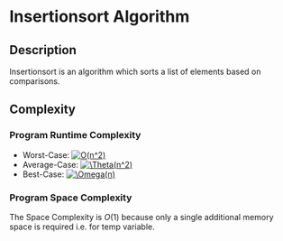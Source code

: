 # Insertionsort Algorithm

## Description
Insertionsort is an algorithm which sorts a list of elements based on comparisons. 

## Complexity
### Program Runtime Complexity
- Worst-Case: <a href="https://www.codecogs.com/eqnedit.php?latex=O(n^2)" target="_blank"><img src="https://latex.codecogs.com/gif.latex?O(n^2)" title="O(n^2)" /></a>
- Average-Case: <a href="https://www.codecogs.com/eqnedit.php?latex=\Theta(n^2)" target="_blank"><img src="https://latex.codecogs.com/gif.latex?\Theta(n^2)" title="\Theta(n^2)" /></a>
- Best-Case: <a href="https://www.codecogs.com/eqnedit.php?latex=\Omega(n)" target="_blank"><img src="https://latex.codecogs.com/gif.latex?\Omega(n)" title="\Omega(n)" /></a>

### Program Space Complexity
The Space Complexity is $O(1)$ because only a single additional memory space is required i.e. for temp variable.
